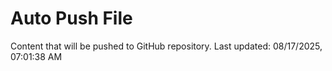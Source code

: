 # Auto Push File

Content that will be pushed to GitHub repository.
Last updated: 08/17/2025, 07:01:38 AM